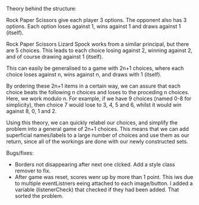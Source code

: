 Theory behind the structure:

Rock Paper Scissors give each player 3 options. The opponent also has 3 options. Each option loses against 1, wins against 1 and draws against 1 (itself).

Rock Paper Scissors Lizard Spock works from a similar principal, but there are 5 choices. This leads to each choice losing against 2, winning against 2, and of course drawing against 1 (itself).

This can easily be generalised to a game with 2n+1 choices, where each choice loses against n, wins against n, and draws with 1 (itself).

By ordering these 2n+1 items in a certain way, we can assure that each choice beats the following n choices and loses to the proceding n choices. Here, we work modulo n. For example, if we have 9 choices (named 0-8 for simplicity), then choice 7 would lose to 3, 4, 5 and 6, whilst it would win against 8, 0, 1 and 2.

Using this theory, we can quickly relabel our choices, and simplify the problem into a general game of 2n+1 choices. This means that we can add superficial names/labels to a large number of choices and use them as our return, since all of the workings are done with our newly constructed sets.



Bugs/fixes:

- Borders not disappearing after next one clcked. Add a style class remover to fix.
- After game was reset, scores wenr up by more than 1 point. This iws due to multiple eventListners eeing attached to each image/button. I added a variable (listenerCheck) that checked if they had been added. That sorted the problem.